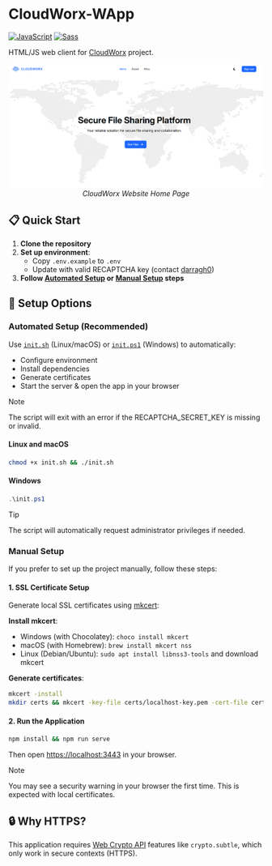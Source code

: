 # CloudWorx-WApp
[![JavaScript](https://img.shields.io/badge/JavaScript-F7DF1E?logo=javascript&logoColor=000)](https://www.javascript.com)
[![Sass](https://img.shields.io/badge/Sass-C69?logo=sass&logoColor=fff)](https://sass-lang.com)

HTML/JS web client for [CloudWorx](https://github.com/Nanda128/CloudWorx-Backend) project.

<p align="center">
    <img alt="Home Page Screenshot" src="./docs/img/png/home.png" />
    <br />
    <em>CloudWorx Website Home Page</em>
</p>

## 📋 Quick Start

1. **Clone the repository**
2. **Set up environment**:
    - Copy `.env.example` to `.env`
    - Update with valid RECAPTCHA key (contact [darragh0](https://github.com/darragh0))
3. **Follow [Automated Setup](#automated-setup-recommended) or [Manual Setup](#manual-setup) steps**

## 🔧 Setup Options

### Automated Setup (Recommended)

Use [`init.sh`](./init.sh) (Linux/macOS) or [`init.ps1`](./init.ps1) (Windows) to automatically:

- Configure environment
- Install dependencies
- Generate certificates
- Start the server & open the app in your browser

> [!Note]
> The script will exit with an error if the RECAPTCHA_SECRET_KEY is missing or invalid.

#### Linux and macOS
```sh
chmod +x init.sh && ./init.sh
```

#### Windows
```powershell
.\init.ps1
```

> [!TIP]
> The script will automatically request administrator privileges if needed.

### Manual Setup

If you prefer to set up the project manually, follow these steps:

#### 1. SSL Certificate Setup
Generate local SSL certificates using [mkcert](https://github.com/FiloSottile/mkcert):

**Install mkcert**:
- Windows (with Chocolatey): `choco install mkcert`
- macOS (with Homebrew): `brew install mkcert nss`
- Linux (Debian/Ubuntu): `sudo apt install libnss3-tools` and download mkcert

**Generate certificates**:
```sh
mkcert -install
mkdir certs && mkcert -key-file certs/localhost-key.pem -cert-file certs/localhost.pem localhost
```

#### 2. Run the Application
```sh
npm install && npm run serve
```

Then open [https://localhost:3443](https://localhost:3443) in your browser.

> [!NOTE]
> You may see a security warning in your browser the first time. This is expected with local certificates.

## 🔒 Why HTTPS?

This application requires [Web Crypto API](https://developer.mozilla.org/en-US/docs/Web/API/Web_Crypto_API) features like `crypto.subtle`, which only work in secure contexts (HTTPS).
